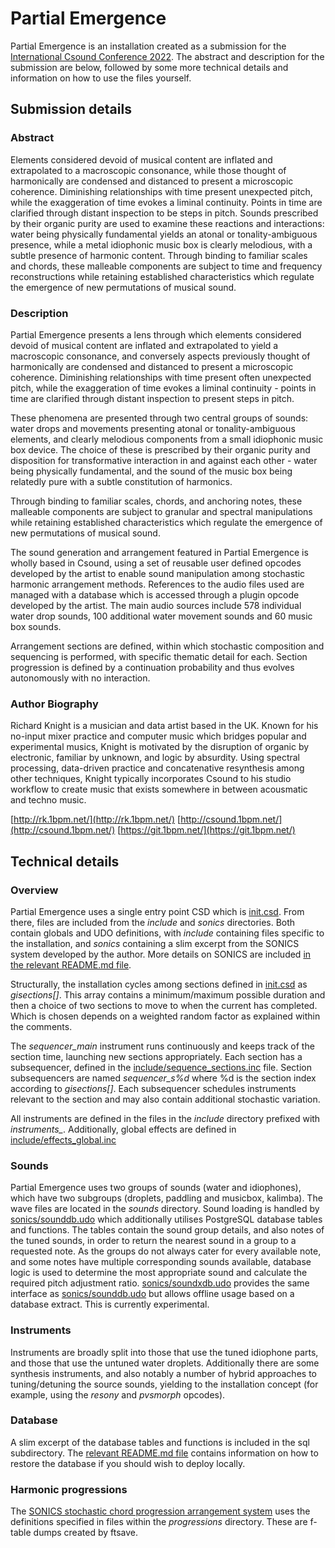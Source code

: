 # Partial Emergence

Partial Emergence is an installation created as a submission for the [International Csound Conference 2022](https://www.csound.com/icsc2022/).
The abstract and description for the submission are below, followed by some more technical details and information on how to use the files yourself.

## Submission details

### Abstract
Elements considered devoid of musical content are inflated and extrapolated to a macroscopic consonance, while those thought of harmonically are condensed and distanced to present a microscopic coherence. Diminishing relationships with time present unexpected pitch, while the exaggeration of time evokes a liminal continuity. Points in time are clarified through distant inspection to be steps in pitch.
Sounds prescribed by their organic purity are used to examine these reactions and interactions: water being physically fundamental yields an atonal or tonality-ambiguous presence, while a metal idiophonic music box is clearly melodious, with a subtle presence of harmonic content.
Through binding to familiar scales and chords, these malleable components are subject to time and frequency reconstructions while retaining established characteristics which regulate the emergence of new permutations of musical sound.

### Description
Partial Emergence presents a lens through which elements considered devoid of musical content are inflated and extrapolated to yield a macroscopic consonance, and conversely aspects previously thought of harmonically are condensed and distanced to present a microscopic coherence. Diminishing relationships with time present often unexpected pitch, while the exaggeration of time evokes a liminal continuity - points in time are clarified through distant inspection to present steps in pitch.

These phenomena are presented through two central groups of sounds: water drops and movements presenting atonal or tonality-ambiguous elements, and clearly melodious components from a small idiophonic music box device. The choice of these is prescribed by their organic purity and disposition for transformative interaction in and against each other - water being physically fundamental, and the sound of the music box being relatedly pure with a subtle constitution of harmonics.

Through binding to familiar scales, chords, and anchoring notes, these malleable components are subject to granular and spectral manipulations while retaining established characteristics which regulate the emergence of new permutations of musical sound.

The sound generation and arrangement featured in Partial Emergence is wholly based in Csound, using a set of reusable user defined opcodes developed by the artist to enable sound manipulation among stochastic harmonic arrangement methods.
References to the audio files used are managed with a database which is accessed through a plugin opcode developed by the artist. The main audio sources include 578 individual water drop sounds, 100 additional water movement sounds and 60 music box sounds.

Arrangement sections are defined, within which stochastic composition and sequencing is performed, with specific thematic detail for each. Section progression is defined by a continuation probability and thus evolves autonomously with no interaction.


### Author Biography
Richard Knight is a musician and data artist based in the UK. Known for his no-input mixer practice and computer music which bridges popular and experimental musics, Knight is motivated by the disruption of organic by electronic, familiar by unknown, and logic by absurdity.
Using spectral processing, data-driven practice and concatenative resynthesis among other techniques, Knight typically incorporates Csound to his studio workflow to create music that exists somewhere in between acousmatic and techno music.

[http://rk.1bpm.net/](http://rk.1bpm.net/)
[http://csound.1bpm.net/](http://csound.1bpm.net/)
[https://git.1bpm.net/](https://git.1bpm.net/)

## Technical details

### Overview
Partial Emergence uses a single entry point CSD which is [init.csd](init.csd). From there, files are included from the *include* and *sonics* directories.
Both contain globals and UDO definitions, with *include* containing files specific to the installation, and *sonics* containing a slim excerpt from the SONICS system developed by the author.
More details on SONICS are included [in the relevant README.md file](sonics/README.md).

Structurally, the installation cycles among sections defined in [init.csd](init.csd) as *gisections[]*. This array contains a minimum/maximum possible duration and then a choice of two sections to move to when the current has completed.
Which is chosen depends on a weighted random factor as explained within the comments.

The *sequencer_main* instrument runs continuously and keeps track of the section time, launching new sections appropriately. Each section has a subsequencer, defined in
the [include/sequence_sections.inc](include/sequence_sections.inc) file. Section subsequencers are named *sequencer_s%d* where %d is the section index according to *gisections[]*.
Each subsequencer schedules instruments relevant to the section and may also contain additional stochastic variation.

All instruments are defined in the files in the *include* directory prefixed with *instruments_*. Additionally, global effects are defined in [include/effects_global.inc](include/effects_global.inc)


### Sounds
Partial Emergence uses two groups of sounds (water and idiophones), which have two subgroups (droplets, paddling and musicbox, kalimba).
The wave files are located in the *sounds* directory. Sound loading is handled by [sonics/sounddb.udo](sonics/sounddb.udo) which additionally utilises PostgreSQL database tables and functions. 
The tables contain the sound group details, and also notes of the tuned sounds, in order to return the nearest sound in a group to a requested note. 
As the groups do not always cater for every available note, and some notes have multiple corresponding sounds available, database logic is used to determine the most appropriate sound and calculate the required pitch adjustment ratio.
[sonics/soundxdb.udo](sonics/soundxdb.udo) provides the same interface as [sonics/sounddb.udo](sonics/sounddb.udo) but allows offline usage based on a database extract. This is currently experimental.


### Instruments
Instruments are broadly split into those that use the tuned idiophone parts, and those that use the untuned water droplets. Additionally there are some synthesis instruments, and also notably a number of hybrid approaches to 
tuning/detuning the source sounds, yielding to the installation concept (for example, using the *resony* and *pvsmorph* opcodes).


### Database
A slim excerpt of the database tables and functions is included in the sql subdirectory. The [relevant README.md file](sql/README.md) contains information on how to restore the database if you should wish to deploy locally.


### Harmonic progressions
The [SONICS stochastic chord progression arrangement system](sonics/sequencing_melodic.udo) uses the definitions specified in files within the *progressions* directory.
These are f-table dumps created by ftsave.
